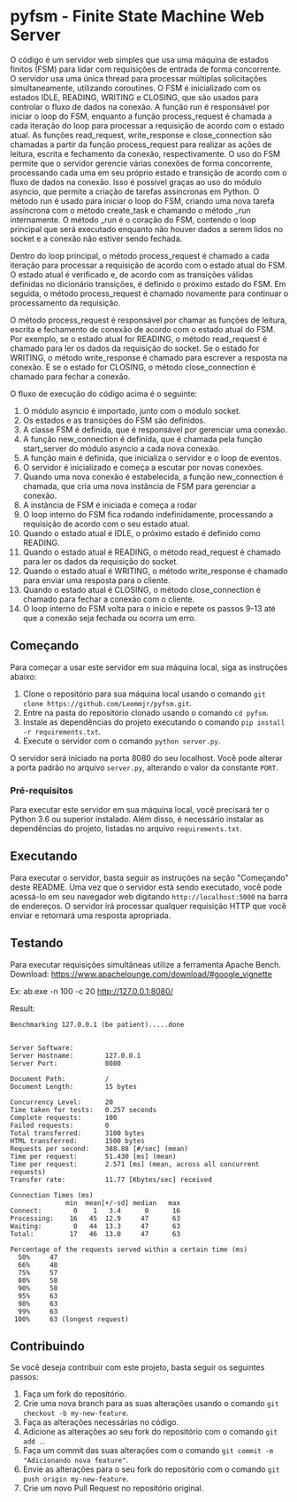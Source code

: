 # pyfsm - Finite State Machine Web Server 

O código é um servidor web simples que usa uma máquina de estados finitos (FSM) para lidar com requisições de entrada de forma concorrente. O servidor usa uma única thread para processar múltiplas solicitações simultaneamente, utilizando coroutines.
O FSM é inicializado com os estados IDLE, READING, WRITING e CLOSING, que são usados para controlar o fluxo de dados na conexão.
A função run é responsável por iniciar o loop do FSM, enquanto a função process_request é chamada a cada iteração do loop para processar a requisição de acordo com o estado atual. As funções read_request, write_response e close_connection são chamadas a partir da função process_request para realizar as ações de leitura, escrita e fechamento da conexão, respectivamente.
O uso do FSM permite que o servidor gerencie várias conexões de forma concorrente, processando cada uma em seu próprio estado e transição de acordo com o fluxo de dados na conexão. Isso é possível graças ao uso do módulo asyncio, que permite a criação de tarefas assíncronas em Python.
O método run é usado para iniciar o loop do FSM, criando uma nova tarefa assíncrona com o método create_task e chamando o método _run internamente. O método _run é o coração do FSM, contendo o loop principal que será executado enquanto não houver dados a serem lidos no socket e a conexão não estiver sendo fechada.

Dentro do loop principal, o método process_request é chamado a cada iteração para processar a requisição de acordo com o estado atual do FSM. O estado atual é verificado e, de acordo com as transições válidas definidas no dicionário transições, é definido o próximo estado do FSM. Em seguida, o método process_request é chamado novamente para continuar o processamento da requisição.

O método process_request é responsável por chamar as funções de leitura, escrita e fechamento de conexão de acordo com o estado atual do FSM. Por exemplo, se o estado atual for READING, o método read_request é chamado para ler os dados da requisição do socket. Se o estado for WRITING, o método write_response é chamado para escrever a resposta na conexão. E se o estado for CLOSING, o método close_connection é chamado para fechar a conexão.

O fluxo de execução do código acima é o seguinte:

1. O módulo asyncio é importado, junto com o módulo socket.
2. Os estados e as transições do FSM são definidos.
3. A classe FSM é definida, que é responsável por gerenciar uma conexão.
4. A função new_connection é definida, que é chamada pela função start_server do módulo asyncio a cada nova conexão.
5. A função main é definida, que inicializa o servidor e o loop de eventos.
6. O servidor é inicializado e começa a escutar por novas conexões.
7. Quando uma nova conexão é estabelecida, a função new_connection é chamada, que cria uma nova instância de FSM para gerenciar a conexão.
8. A instância de FSM é iniciada e começa a rodar
9. O loop interno do FSM fica rodando indefinidamente, processando a requisição de acordo com o seu estado atual.
10. Quando o estado atual é IDLE, o próximo estado é definido como READING.
11. Quando o estado atual é READING, o método read_request é chamado para ler os dados da requisição do socket.
12. Quando o estado atual é WRITING, o método write_response é chamado para enviar uma resposta para o cliente.
13. Quando o estado atual é CLOSING, o método close_connection é chamado para fechar a conexão com o cliente.
14. O loop interno do FSM volta para o início e repete os passos 9-13 até que a conexão seja fechada ou ocorra um erro.

## Começando

Para começar a usar este servidor em sua máquina local, siga as instruções abaixo:

1. Clone o repositório para sua máquina local usando o comando `git clone https://github.com/Leommjr/pyfsm.git`.
2. Entre na pasta do repositório clonado usando o comando `cd pyfsm`.
3. Instale as dependências do projeto executando o comando `pip install -r requirements.txt`.
4. Execute o servidor com o comando `python server.py`.

O servidor será iniciado na porta 8080 do seu localhost. Você pode alterar a porta padrão no arquivo `server.py`, alterando o valor da constante `PORT`.

### Pré-requisitos

Para executar este servidor em sua máquina local, você precisará ter o Python 3.6 ou superior instalado. Além disso, é necessário instalar as dependências do projeto, listadas no arquivo `requirements.txt`.

## Executando

Para executar o servidor, basta seguir as instruções na seção "Começando" deste README. Uma vez que o servidor está sendo executado, você pode acessá-lo em seu navegador web digitando `http://localhost:5000` na barra de endereços. O servidor irá processar qualquer requisição HTTP que você enviar e retornará uma resposta apropriada.

## Testando
Para executar requisições simultâneas utilize a ferramenta Apache Bench. Download: https://www.apachelounge.com/download/#google_vignette

Ex: ab.exe -n 100 -c 20 http://127.0.0.1:8080/

Result:
```
Benchmarking 127.0.0.1 (be patient).....done


Server Software:
Server Hostname:        127.0.0.1
Server Port:            8080

Document Path:          /
Document Length:        15 bytes

Concurrency Level:      20
Time taken for tests:   0.257 seconds
Complete requests:      100
Failed requests:        0
Total transferred:      3100 bytes
HTML transferred:       1500 bytes
Requests per second:    388.88 [#/sec] (mean)
Time per request:       51.430 [ms] (mean)
Time per request:       2.571 [ms] (mean, across all concurrent requests)
Transfer rate:          11.77 [Kbytes/sec] received

Connection Times (ms)
              min  mean[+/-sd] median   max
Connect:        0    1   3.4      0      16
Processing:    16   45  12.9     47      63
Waiting:        0   44  13.3     47      63
Total:         17   46  13.0     47      63

Percentage of the requests served within a certain time (ms)
  50%     47
  66%     48
  75%     57
  80%     58
  90%     58
  95%     63
  98%     63
  99%     63
 100%     63 (longest request)

```
## Contribuindo

Se você deseja contribuir com este projeto, basta seguir os seguintes passos:

1. Faça um fork do repositório.
2. Crie uma nova branch para as suas alterações usando o comando `git checkout -b my-new-feature`.
3. Faça as alterações necessárias no código.
4. Adicione as alterações ao seu fork do repositório com o comando `git add .`.
5. Faça um commit das suas alterações com o comando `git commit -m "Adicionando nova feature"`.
6. Envie as alterações para o seu fork do repositório com o comando `git push origin my-new-feature`.
7. Crie um novo Pull Request no repositório original.
